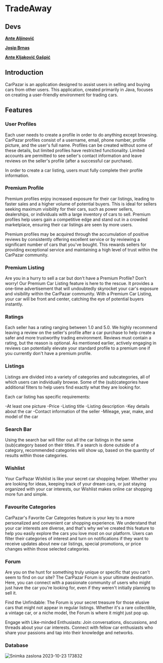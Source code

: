 # TradeAway

## Devs

**[Ante Aljinović](https://github.com/aljinovic-ante)**

**[Josip Brnas](https://github.com/Jole56)**

**[Ante Kljaković Gašpić](https://github.com/wsp83)**

## Introduction

CarPazar is an application designed to assist users in selling and buying cars from other users. This application, created primarily in Java, focuses on creating a user-friendly environment for trading cars.


## Features

### User Profiles

Each user needs to create a profile in order to do anything except browsing. CarPazar profiles consist of a username, email, phone number, profile picture, and the user's full name. Profiles can be created without some of these details, but limited profiles have restricted functionality. Limited accounts are permitted to see seller's contact information and leave reviews on the seller's profile (after a successful car purchase).

In order to create a car listing, users must fully complete their profile information.


### Premium Profile

Premium profiles enjoy increased exposure for their car listings, leading to faster sales and a higher volume of potential buyers. This is ideal for sellers seeking maximum visibility for their cars, such as power sellers, dealerships, or individuals with a large inventory of cars to sell. Premium profiles help users gain a competitive edge and stand out in a crowded marketplace, ensuring their car listings are seen by more users.

Premium profiles may be acquired through the accumulation of positive reviews by consistently offering excellent service or by reviewing a significant number of cars that you've bought. This rewards sellers for providing exceptional service and maintaining a high level of trust within the CarPazar community.


### Premium Listing

Are you in a hurry to sell a car but don't have a Premium Profile? Don't worry! Our Premium Car Listing feature is here to the rescue. It provides a one-time advertisement that will undoubtedly skyrocket your car's exposure and visibility within the CarPazar community. With a Premium Car Listing, your car will be front and center, catching the eye of potential buyers instantly.


### Ratings

Each seller has a rating ranging between 1.0 and 5.0. We highly recommend leaving a review on the seller's profile after a car purchase to help create a safer and more trustworthy trading environment. Reviews must contain a rating, but the reason is optional. As mentioned earlier, actively engaging in reviews can potentially elevate your standard profile to a premium one if you currently don't have a premium profile.


### Listings

Listings are divided into a variety of categories and subcategories, all of which users can individually browse. Some of the (sub)categories have additional filters to help users find exactly what they are looking for.


Each car listing has specific requirements:

-At least one picture
-Price
-Listing title
-Listing description
-Key details about the car
-Contact information of the seller
-Mileage, year, make, and model of the car


### Search Bar

Using the search bar will filter out all the car listings in the same (sub)category based on their titles. If a search is done outside of a category, recommended categories will show up, based on the quantity of results within those categories.


### Wishlist

Your CarPazar Wishlist is like your secret car shopping helper. Whether you are looking for ideas, keeping track of your dream cars, or just staying organized with your car interests, our Wishlist makes online car shopping more fun and simple.


### Favourite Categories

CarPazar's Favorite Car Categories feature is your key to a more personalized and convenient car shopping experience. We understand that your car interests are diverse, and that's why we've created this feature to help you easily explore the cars you love most on our platform. Users can filter their categories of interest and turn on notifications if they want to receive updates about new car listings, special promotions, or price changes within those selected categories.


### Forum

Are you on the hunt for something truly unique or specific that you can't seem to find on our site? The CarPazar Forum is your ultimate destination. Here, you can connect with a passionate community of users who might just have the car you're looking for, even if they weren't initially planning to sell it.

Find the Unfindable: The Forum is your secret treasure for those elusive cars that might not appear in regular listings. Whether it's a rare collectible, a vintage car, or a niche model, the Forum is where it might just pop up.

Engage with Like-minded Enthusiasts: Join conversations, discussions, and threads about your car interests. Connect with fellow car enthusiasts who share your passions and tap into their knowledge and networks.

### Database 
![Snimka zaslona 2023-10-23 173832](https://github.com/OSS-Java-Seminar-2023/TradeAway/assets/147553144/14d93e51-f3c7-4220-87d8-529f69807ae8)
